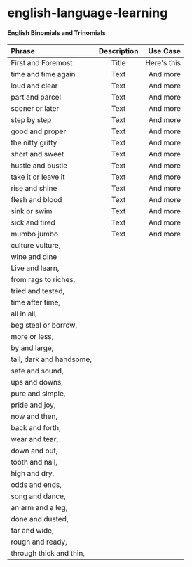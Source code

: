 # english-language-learning

#### English Binomials and Trinomials

| Phrase      | Description | Use Case      |
| :---        |    :----:   |          ---: |
| First and Foremost      | Title       | Here's this   |
| time and time again   | Text        | And more      |
| loud and clear | Text        | And more      | 
| part and parcel | Text        | And more      |
| sooner or later | Text        | And more      |
| step by step | Text        | And more      | 
| good and proper | Text        | And more      |
| the nitty gritty | Text        | And more      |
| short and sweet | Text        | And more      |
| hustle and bustle | Text        | And more      |
| take it or leave it | Text        | And more      |
| rise and shine | Text        | And more      |
| flesh and blood | Text        | And more      |
| sink or swim | Text        | And more      |
| sick and tired | Text        | And more      |
| mumbo jumbo | Text        | And more      |
| culture vulture, 
| wine and dine
| Live and learn, 
| from rags to riches, 
| tried and tested, 
| time after time, 
| all in all, 
| beg steal or borrow, 
| more or less, 
| by and large, 
| tall, dark and handsome, 
| safe and sound, 
| ups and downs, 
| pure and simple, 
| pride and joy, 
| now and then, 
| back and forth, 
| wear and tear, 
| down and out, 
| tooth and nail, 
| high and dry, 
| odds and ends, 
| song and dance, 
| an arm and a leg, 
| done and dusted, 
| far and wide, 
| rough and ready, 
| through thick and thin,﻿
